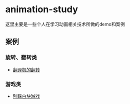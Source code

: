 # animation-study
这里主要是一些个人在学习动画相关技术所做的demo和案例



## 案例

### 旋转、翻转类

- [翻译机的翻转](./cases/rotate-trans-machine)


### 游戏类

- [别踩白块游戏](https://wbpmrck.github.io/animation-study/cases/do-not-click-white-block/index.html)